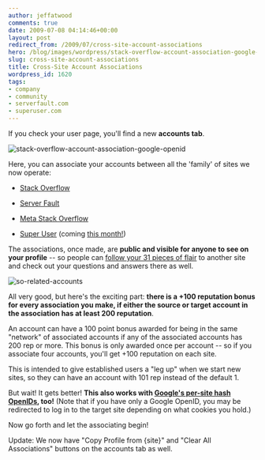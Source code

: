 ```yaml
---
author: jeffatwood
comments: true
date: 2009-07-08 04:14:46+00:00
layout: post
redirect_from: /2009/07/cross-site-account-associations
hero: /blog/images/wordpress/stack-overflow-account-association-google-openid.png
slug: cross-site-account-associations
title: Cross-Site Account Associations
wordpress_id: 1620
tags:
- company
- community
- serverfault.com
- superuser.com
---
```



If you check your user page, you'll find a new **accounts tab**.



![stack-overflow-account-association-google-openid](/blog/images/wordpress/stack-overflow-account-association-google-openid.png)



Here, you can associate your accounts between all the 'family' of sites we now operate:







  * [Stack Overflow](http://stackoverflow.com)

  * [Server Fault](http://serverfault.com)

  * [Meta Stack Overflow](http://meta.stackoverflow.com)

  * [Super User](http://superuser.com) (coming [this month!](http://blog.stackoverflow.com/2009/07/logo-contest-winner-for-superusercom/))




The associations, once made, are **public and visible for anyone to see on your profile** -- so people can [follow your 31 pieces of flair](http://blog.stackoverflow.com/2009/05/nowearn-valuable-flair) to another site and check out your questions and answers there as well.



![so-related-accounts](/blog/images/wordpress/so-related-accounts1.png)



All very good, but here's the exciting part: **there is a +100 reputation bonus for every association you make, if either the source or target account in the association has at least 200 reputation**.



An account can have a 100 point bonus awarded for being in the same "network" of associated accounts if any of the associated accounts has 200 rep or more. This bonus is only awarded once per account -- so if you associate four accounts, you'll get +100 reputation on each site.



This is intended to give established users a "leg up" when we start new sites, so they can have an account with 101 rep instead of the default 1.



But wait! It gets better! **This also works with [Google's per-site hash OpenIDs](http://blog.stackoverflow.com/2009/04/googles-openids-are-unique-per-domain/), too!** (Note that if you have only a Google OpenID, you may be redirected to log in to the target site depending on what cookies you hold.)



Now go forth and let the associating begin!



Update: We now have "Copy Profile from {site}" and "Clear All Associations" buttons on the accounts tab as well.

